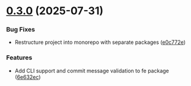 # [0.3.0](https://github.com/hacxy/fe/compare/v0.2.0...v0.3.0) (2025-07-31)

### Bug Fixes

- Restructure project into monorepo with separate packages ([e0c772e](https://github.com/hacxy/fe/commit/e0c772e06ab7afa1d7298bb73641bdc40892c06d))

### Features

- Add CLI support and commit message validation to fe package ([6e632ec](https://github.com/hacxy/fe/commit/6e632ec9c9057b25b9ab619914916ce07b54eac9))
